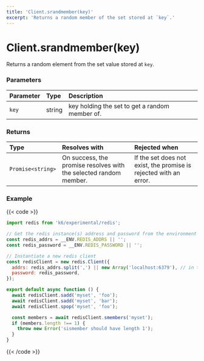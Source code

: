 ```yaml
---
title: 'Client.srandmember(key)'
excerpt: 'Returns a random member of the set stored at `key`.'
---
```


# Client.srandmember(key)

Returns a random element from the set value stored at `key`.

### Parameters

| Parameter | Type   | Description                                    |
| :-------- | :----- | :--------------------------------------------- |
| `key`     | string | key holding the set to get a random member of. |

### Returns

| Type              | Resolves with                                                     | Rejected when                                                     |
| :---------------- | :---------------------------------------------------------------- | :---------------------------------------------------------------- |
| `Promise<string>` | On success, the promise resolves with the selected random member. | If the set does not exist, the promise is rejected with an error. |

### Example

{{< code >}}

```javascript
import redis from 'k6/experimental/redis';

// Get the redis instance(s) address and password from the environment
const redis_addrs = __ENV.REDIS_ADDRS || '';
const redis_password = __ENV.REDIS_PASSWORD || '';

// Instantiate a new redis client
const redisClient = new redis.Client({
  addrs: redis_addrs.split(',') || new Array('localhost:6379'), // in the form of 'host:port', separated by commas
  password: redis_password,
});

export default async function () {
  await redisClient.sadd('myset', 'foo');
  await redisClient.sadd('myset', 'bar');
  await redisClient.spop('myset', 'foo');

  const members = await redisClient.smembers('myset');
  if (members.length !== 1) {
    throw new Error('sismember should have length 1');
  }
}
```

{{< /code >}}
